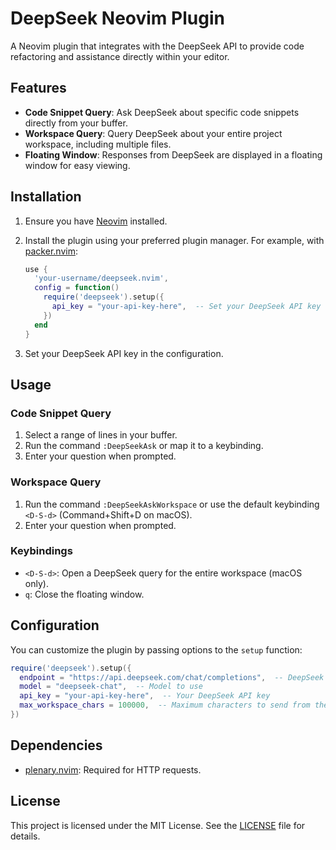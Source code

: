 # DeepSeek Neovim Plugin

A Neovim plugin that integrates with the DeepSeek API to provide code refactoring and assistance directly within your editor.

## Features

- **Code Snippet Query**: Ask DeepSeek about specific code snippets directly from your buffer.
- **Workspace Query**: Query DeepSeek about your entire project workspace, including multiple files.
- **Floating Window**: Responses from DeepSeek are displayed in a floating window for easy viewing.

## Installation

1. Ensure you have [Neovim](https://neovim.io/) installed.
2. Install the plugin using your preferred plugin manager. For example, with [packer.nvim](https://github.com/wbthomason/packer.nvim):

   ```lua
   use {
     'your-username/deepseek.nvim',
     config = function()
       require('deepseek').setup({
         api_key = "your-api-key-here",  -- Set your DeepSeek API key
       })
     end
   }
   ```

3. Set your DeepSeek API key in the configuration.

## Usage

### Code Snippet Query

1. Select a range of lines in your buffer.
2. Run the command `:DeepSeekAsk` or map it to a keybinding.
3. Enter your question when prompted.

### Workspace Query

1. Run the command `:DeepSeekAskWorkspace` or use the default keybinding `<D-S-d>` (Command+Shift+D on macOS).
2. Enter your question when prompted.

### Keybindings

- `<D-S-d>`: Open a DeepSeek query for the entire workspace (macOS only).
- `q`: Close the floating window.

## Configuration

You can customize the plugin by passing options to the `setup` function:

```lua
require('deepseek').setup({
  endpoint = "https://api.deepseek.com/chat/completions",  -- DeepSeek API endpoint
  model = "deepseek-chat",  -- Model to use
  api_key = "your-api-key-here",  -- Your DeepSeek API key
  max_workspace_chars = 100000,  -- Maximum characters to send from the workspace
})
```

## Dependencies

- [plenary.nvim](https://github.com/nvim-lua/plenary.nvim): Required for HTTP requests.

## License

This project is licensed under the MIT License. See the [LICENSE](LICENSE) file for details.
